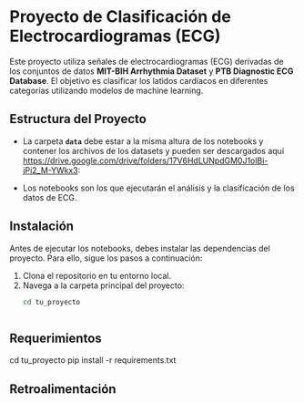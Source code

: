 # Proyecto de Clasificación de Electrocardiogramas (ECG)

Este proyecto utiliza señales de electrocardiogramas (ECG) derivadas de los conjuntos de datos **MIT-BIH Arrhythmia Dataset** y **PTB Diagnostic ECG Database**. El objetivo es clasificar los latidos cardíacos en diferentes categorías utilizando modelos de machine learning.

## Estructura del Proyecto

- La carpeta **`data`** debe estar a la misma altura de los notebooks y contener los archivos de los datasets y pueden ser descargados aquí https://drive.google.com/drive/folders/17V6HdLUNpdGM0J1olBi-jPi2_M-YWkx3:

- Los notebooks son los que ejecutarán el análisis y la clasificación de los datos de ECG. 

## Instalación

Antes de ejecutar los notebooks, debes instalar las dependencias del proyecto. Para ello, sigue los pasos a continuación:

1. Clona el repositorio en tu entorno local.
2. Navega a la carpeta principal del proyecto:
   ```bash
   cd tu_proyecto



## Requerimientos
   cd tu_proyecto
pip install -r requirements.txt

## Retroalimentación


